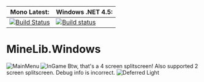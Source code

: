 **Mono Latest:** | **Windows .NET 4.5:**
------------ | -------------
[![Build Status](https://travis-ci.org/MineLib/MineLib.Windows.svg?branch=master)](https://travis-ci.org/MineLib/MineLib.Windows) | [![Build status](https://ci.appveyor.com/api/projects/status/d6bmejxy2b4ifgqh?svg=true)](https://ci.appveyor.com/project/Aragas/minelib-windows)

# MineLib.Windows 

![MainMenu](https://dl.dropboxusercontent.com/u/58476180/MineLib/MainMenu.png)
![InGame](https://dl.dropboxusercontent.com/u/58476180/MineLib/InGame.png)
Btw, that's a 4 screen splitscreen! Also supported 2 screen splitscreen. Debug info is incorrect.
![Deferred Light](http://im.ezgif.com/tmp/ezgif-3539661247.gif)
